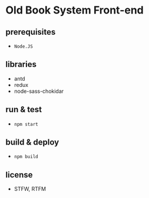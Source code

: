 # Old Book System Front-end

## prerequisites
- `Node.JS`

## libraries
- antd
- redux
- node-sass-chokidar

## run & test
- `npm start`

## build & deploy
- `npm build`

## license
- STFW, RTFM
